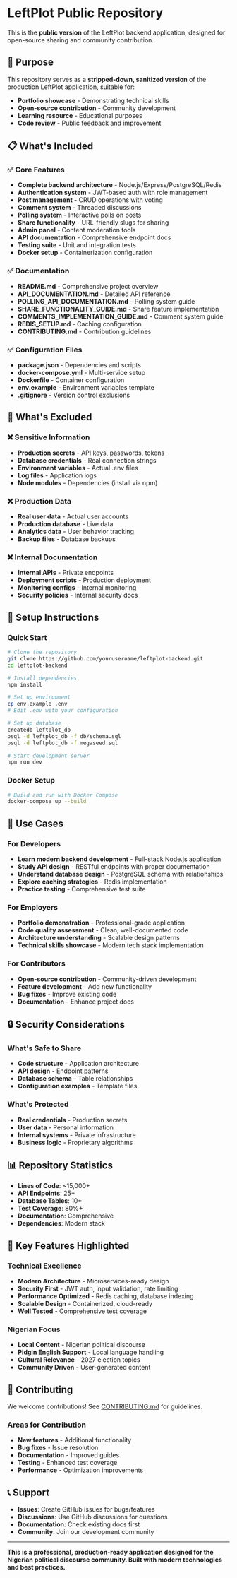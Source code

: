 # LeftPlot Public Repository

This is the **public version** of the LeftPlot backend application, designed for open-source sharing and community contribution.

## 🎯 Purpose

This repository serves as a **stripped-down, sanitized version** of the production LeftPlot application, suitable for:
- **Portfolio showcase** - Demonstrating technical skills
- **Open-source contribution** - Community development
- **Learning resource** - Educational purposes
- **Code review** - Public feedback and improvement

## 📋 What's Included

### ✅ Core Features
- **Complete backend architecture** - Node.js/Express/PostgreSQL/Redis
- **Authentication system** - JWT-based auth with role management
- **Post management** - CRUD operations with voting
- **Comment system** - Threaded discussions
- **Polling system** - Interactive polls on posts
- **Share functionality** - URL-friendly slugs for sharing
- **Admin panel** - Content moderation tools
- **API documentation** - Comprehensive endpoint docs
- **Testing suite** - Unit and integration tests
- **Docker setup** - Containerization configuration

### ✅ Documentation
- **README.md** - Comprehensive project overview
- **API_DOCUMENTATION.md** - Detailed API reference
- **POLLING_API_DOCUMENTATION.md** - Polling system guide
- **SHARE_FUNCTIONALITY_GUIDE.md** - Share feature implementation
- **COMMENTS_IMPLEMENTATION_GUIDE.md** - Comment system guide
- **REDIS_SETUP.md** - Caching configuration
- **CONTRIBUTING.md** - Contribution guidelines

### ✅ Configuration Files
- **package.json** - Dependencies and scripts
- **docker-compose.yml** - Multi-service setup
- **Dockerfile** - Container configuration
- **env.example** - Environment variables template
- **.gitignore** - Version control exclusions

## 🚫 What's Excluded

### ❌ Sensitive Information
- **Production secrets** - API keys, passwords, tokens
- **Database credentials** - Real connection strings
- **Environment variables** - Actual .env files
- **Log files** - Application logs
- **Node modules** - Dependencies (install via npm)

### ❌ Production Data
- **Real user data** - Actual user accounts
- **Production database** - Live data
- **Analytics data** - User behavior tracking
- **Backup files** - Database backups

### ❌ Internal Documentation
- **Internal APIs** - Private endpoints
- **Deployment scripts** - Production deployment
- **Monitoring configs** - Internal monitoring
- **Security policies** - Internal security docs

## 🔧 Setup Instructions

### Quick Start
```bash
# Clone the repository
git clone https://github.com/yourusername/leftplot-backend.git
cd leftplot-backend

# Install dependencies
npm install

# Set up environment
cp env.example .env
# Edit .env with your configuration

# Set up database
createdb leftplot_db
psql -d leftplot_db -f db/schema.sql
psql -d leftplot_db -f megaseed.sql

# Start development server
npm run dev
```

### Docker Setup
```bash
# Build and run with Docker Compose
docker-compose up --build
```

## 🎯 Use Cases

### For Developers
- **Learn modern backend development** - Full-stack Node.js application
- **Study API design** - RESTful endpoints with proper documentation
- **Understand database design** - PostgreSQL schema with relationships
- **Explore caching strategies** - Redis implementation
- **Practice testing** - Comprehensive test suite

### For Employers
- **Portfolio demonstration** - Professional-grade application
- **Code quality assessment** - Clean, well-documented code
- **Architecture understanding** - Scalable design patterns
- **Technical skills showcase** - Modern tech stack implementation

### For Contributors
- **Open-source contribution** - Community-driven development
- **Feature development** - Add new functionality
- **Bug fixes** - Improve existing code
- **Documentation** - Enhance project docs

## 🔒 Security Considerations

### What's Safe to Share
- **Code structure** - Application architecture
- **API design** - Endpoint patterns
- **Database schema** - Table relationships
- **Configuration examples** - Template files

### What's Protected
- **Real credentials** - Production secrets
- **User data** - Personal information
- **Internal systems** - Private infrastructure
- **Business logic** - Proprietary algorithms

## 📊 Repository Statistics

- **Lines of Code**: ~15,000+
- **API Endpoints**: 25+
- **Database Tables**: 10+
- **Test Coverage**: 80%+
- **Documentation**: Comprehensive
- **Dependencies**: Modern stack

## 🌟 Key Features Highlighted

### Technical Excellence
- **Modern Architecture** - Microservices-ready design
- **Security First** - JWT auth, input validation, rate limiting
- **Performance Optimized** - Redis caching, database indexing
- **Scalable Design** - Containerized, cloud-ready
- **Well Tested** - Comprehensive test coverage

### Nigerian Focus
- **Local Content** - Nigerian political discourse
- **Pidgin English Support** - Local language handling
- **Cultural Relevance** - 2027 election topics
- **Community Driven** - User-generated content

## 🤝 Contributing

We welcome contributions! See [CONTRIBUTING.md](CONTRIBUTING.md) for guidelines.

### Areas for Contribution
- **New features** - Additional functionality
- **Bug fixes** - Issue resolution
- **Documentation** - Improved guides
- **Testing** - Enhanced test coverage
- **Performance** - Optimization improvements

## 📞 Support

- **Issues**: Create GitHub issues for bugs/features
- **Discussions**: Use GitHub discussions for questions
- **Documentation**: Check existing docs first
- **Community**: Join our development community

---

**This is a professional, production-ready application designed for the Nigerian political discourse community. Built with modern technologies and best practices.** 